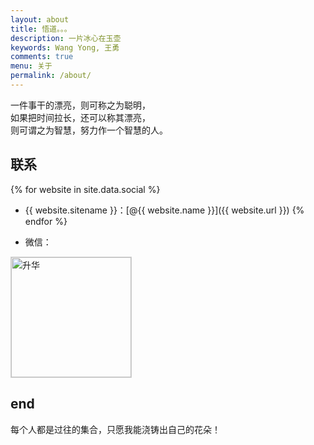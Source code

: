 ```yaml
---
layout: about
title: 悟道。。。
description: 一片冰心在玉壶
keywords: Wang Yong, 王勇
comments: true
menu: 关于
permalink: /about/
---
```

  
一件事干的漂亮，则可称之为聪明，  
如果把时间拉长，还可以称其漂亮，  
则可谓之为智慧，努力作一个智慧的人。  

## 联系

{% for website in site.data.social %}
* {{ website.sitename }}：[@{{ website.name }}]({{ website.url }})
{% endfor %}


* 微信：  

<img style="height:192px;width:192px;border:1px solid lightgrey;" src="http://wyong.cn/images/blog/about/Wechat_me.jpeg" alt="升华" />

## end
每个人都是过往的集合，只愿我能浇铸出自己的花朵！